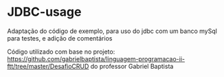# JDBC-usage

Adaptação do código de exemplo, para uso do jdbc com um banco mySql para testes, e adição de comentários

Código utilizado com base no projeto: https://github.com/gabrielbaptista/linguagem-programacao-ii-ftt/tree/master/DesafioCRUD do professor Gabriel Baptista
